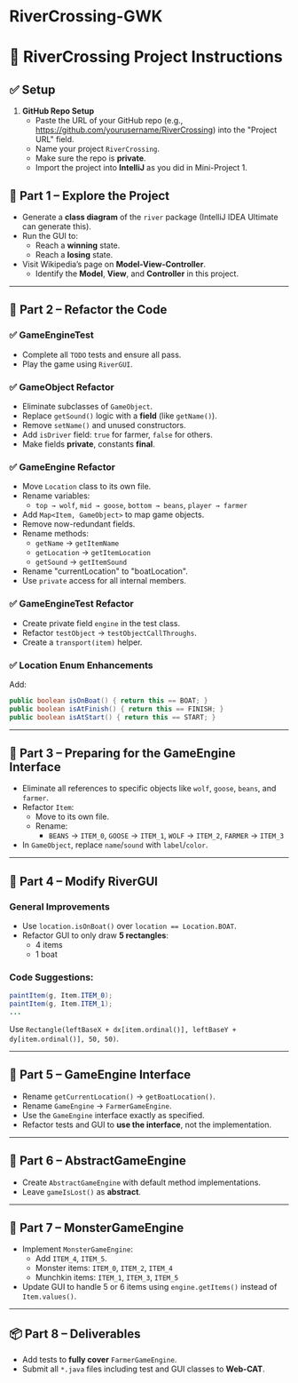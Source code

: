 # RiverCrossing-GWK

# 🌊 RiverCrossing Project Instructions

## ✅ Setup

1. **GitHub Repo Setup**
   - Paste the URL of your GitHub repo (e.g., https://github.com/yourusername/RiverCrossing) into the "Project URL" field.
   - Name your project `RiverCrossing`.
   - Make sure the repo is **private**.
   - Import the project into **IntelliJ** as you did in Mini-Project 1.

## 🧭 Part 1 – Explore the Project

- Generate a **class diagram** of the `river` package (IntelliJ IDEA Ultimate can generate this).
- Run the GUI to:
  - Reach a **winning** state.
  - Reach a **losing** state.
- Visit Wikipedia’s page on **Model-View-Controller**.
  - Identify the **Model**, **View**, and **Controller** in this project.

---

## 🔧 Part 2 – Refactor the Code

### ✅ GameEngineTest
- Complete all `TODO` tests and ensure all pass.
- Play the game using `RiverGUI`.

### ✅ GameObject Refactor
- Eliminate subclasses of `GameObject`.
- Replace `getSound()` logic with a **field** (like `getName()`).
- Remove `setName()` and unused constructors.
- Add `isDriver` field: `true` for farmer, `false` for others.
- Make fields **private**, constants **final**.

### ✅ GameEngine Refactor
- Move `Location` class to its own file.
- Rename variables:
  - `top → wolf`, `mid → goose`, `bottom → beans`, `player → farmer`
- Add `Map<Item, GameObject>` to map game objects.
- Remove now-redundant fields.
- Rename methods:
  - `getName` → `getItemName`
  - `getLocation` → `getItemLocation`
  - `getSound` → `getItemSound`
- Rename "currentLocation" to "boatLocation".
- Use `private` access for all internal members.

### ✅ GameEngineTest Refactor
- Create private field `engine` in the test class.
- Refactor `testObject` → `testObjectCallThroughs`.
- Create a `transport(item)` helper.

### ✅ Location Enum Enhancements
Add:
```java
public boolean isOnBoat() { return this == BOAT; }
public boolean isAtFinish() { return this == FINISH; }
public boolean isAtStart() { return this == START; }
```

---

## 🧩 Part 3 – Preparing for the GameEngine Interface

- Eliminate all references to specific objects like `wolf`, `goose`, `beans`, and `farmer`.
- Refactor `Item`:
  - Move to its own file.
  - Rename:
    - `BEANS` → `ITEM_0`, `GOOSE` → `ITEM_1`, `WOLF` → `ITEM_2`, `FARMER` → `ITEM_3`
- In `GameObject`, replace `name`/`sound` with `label`/`color`.

---

## 🎨 Part 4 – Modify RiverGUI

### General Improvements
- Use `location.isOnBoat()` over `location == Location.BOAT`.
- Refactor GUI to only draw **5 rectangles**:
  - 4 items
  - 1 boat

### Code Suggestions:
```java
paintItem(g, Item.ITEM_0);
paintItem(g, Item.ITEM_1);
...
```

Use `Rectangle(leftBaseX + dx[item.ordinal()], leftBaseY + dy[item.ordinal()], 50, 50)`.

---

## 🔌 Part 5 – GameEngine Interface

- Rename `getCurrentLocation()` → `getBoatLocation()`.
- Rename `GameEngine` → `FarmerGameEngine`.
- Use the `GameEngine` interface exactly as specified.
- Refactor tests and GUI to **use the interface**, not the implementation.

---

## 🧱 Part 6 – AbstractGameEngine

- Create `AbstractGameEngine` with default method implementations.
- Leave `gameIsLost()` as **abstract**.

---

## 👹 Part 7 – MonsterGameEngine

- Implement `MonsterGameEngine`:
  - Add `ITEM_4`, `ITEM_5`.
  - Monster items: `ITEM_0`, `ITEM_2`, `ITEM_4`
  - Munchkin items: `ITEM_1`, `ITEM_3`, `ITEM_5`
- Update GUI to handle 5 or 6 items using `engine.getItems()` instead of `Item.values()`.

---

## 📦 Part 8 – Deliverables

- Add tests to **fully cover** `FarmerGameEngine`.
- Submit all `*.java` files including test and GUI classes to **Web-CAT**.
